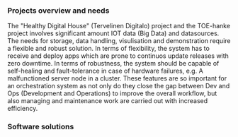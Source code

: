 ### Projects overview and needs
The "Healthy Digital House" (Tervelinen Digitalo) project and the TOE-hanke project involves significant amount IOT data (Big Data) and datasources. The needs for storage, data handling, visulisation and demonstration require a flexible and robust solution. In terms of flexibility, the system has to receive and deploy apps which are prone to continuos update releases with zero downtime. In terms of robustness, the system should be capable of self-healing and fault-tolerance in case of hardware failures, e.g. A malfunctioned server node in a cluster. These features are so important for an orchestration system as not only do they close the gap between Dev and Ops (Development and Operations) to improve the overall workflow, but also managing and maintenance work are carried out with increased efficiency.

### Software solutions
